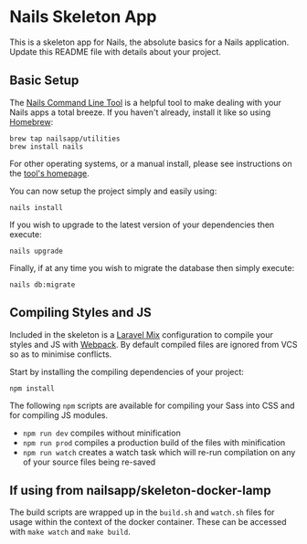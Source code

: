 # Nails Skeleton App

This is a skeleton app for Nails, the absolute basics for a Nails application. Update this README file with details about your project.


## Basic Setup

The [Nails Command Line Tool](https://github.com/nailsapp/command-line-tool) is a helpful tool to make dealing with your Nails apps a total breeze. If you haven't already, install it like so using [Homebrew](http://brew.sh):

    brew tap nailsapp/utilities
    brew install nails

For other operating systems, or a manual install, please see instructions on the [tool's homepage](https://github.com/nailsapp/command-line-tool).

You can now setup the project simply and easily using:

    nails install

If you wish to upgrade to the latest version of your dependencies then execute:

    nails upgrade

Finally, if at any time you wish to migrate the database then simply execute:

    nails db:migrate


## Compiling Styles and JS

Included in the skeleton is a [Laravel Mix](https://laravel-mix.com/docs/2.1/basic-example) configuration to compile your styles and JS with [Webpack](https://webpack.js.org/). By default compiled files are ignored from VCS so as to minimise conflicts.

Start by installing the compiling dependencies of your project:

```
npm install
```

The following `npm` scripts are available for compiling your Sass into CSS and for compiling JS modules.

- `npm run dev` compiles without minification
- `npm run prod` compiles a production build of the files with minification
- `npm run watch` creates a watch task which will re-run compilation on any of your source files being re-saved

## If using from nailsapp/skeleton-docker-lamp

The build scripts are wrapped up in the `build.sh` and `watch.sh` files for usage within the context of the docker container. These can be accessed with `make watch` and `make build`.
